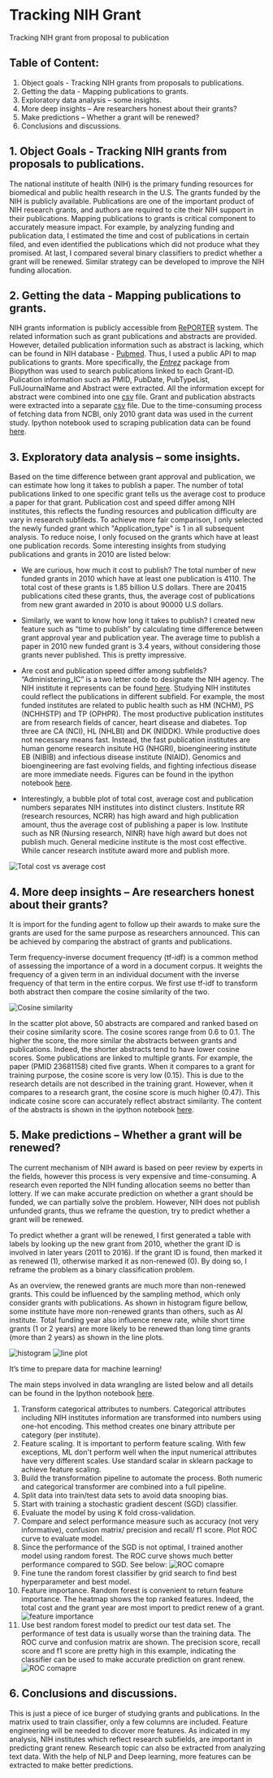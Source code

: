 # Tracking NIH Grant
Tracking NIH grant from proposal to publication

## Table of Content:
1)	Object goals - Tracking NIH grants from proposals to publications.
2)	Getting the data - Mapping publications to grants.
3)	Exploratory data analysis – some insights.
4)	More deep insights – Are researchers honest about their grants?
5)	Make predictions – Whether a grant will be renewed?
6)	Conclusions and discussions.

## 1.	Object Goals - Tracking NIH grants from proposals to publications.
The national institute of health (NIH) is the primary funding resources for biomedical and public health research in the U.S. The grants funded by the NIH is publicly available. Publications are one of the important product of NIH research grants, and authors are required to cite their NIH support in their publications. Mapping publications to grants is critical component to accurately measure impact. For example, by analyzing funding and publication data, I estimated the time and cost of publications in certain filed, and even identified the publications which did not produce what they promised. At last, I compared several binary classifiers to predict whether a grant will be renewed. Similar strategy can be developed to improve the NIH funding allocation.

## 2.	Getting the data - Mapping publications to grants.
NIH grants information is publicly accessible from [RePORTER](https://exporter.nih.gov/ExPORTER_Catalog.aspx?sid=2&index=0) system. The related information such as grant publications and abstracts are provided. However, detailed publication information such as abstract is lacking, which can be found in NIH database - [Pubmed](https://www.ncbi.nlm.nih.gov/pubmed/). Thus, I used a public API to map publications to grants. More specifically, the [_Entrez_](http://biopython.org/DIST/docs/api/Bio.Entrez-module.html) package from Biopython was used to search publications linked to each Grant-ID. Pulication information such as PMID, PubDate, PubTypeList, FullJournalName and Abstract were extracted. All the information except for abstract were combined into one [csv](https://github.com/lilyvalley/Tracking-NIH-Grants/blob/master/file/FY2010_merge_all%20copy.csv) file. Grant and publication abstracts were extracted into a separate [csv](https://github.com/lilyvalley/Tracking-NIH-Grants/blob/master/file/Abstract.csv) file. Due to the time-consuming process of fetching data from NCBI, only 2010 grant data was used in the current study. Ipython notebook used to scraping publication data can be found [here](https://github.com/lilyvalley/Tracking-NIH-Grants/blob/master/ipython_notebook/Mapping%20grant%20to%20publication.ipynb).

## 3.	Exploratory data analysis – some insights.
Based on the time difference between grant approval and publication, we can estimate how long it takes to publish a paper. The number of total publications linked to one specific grant tells us the average cost to produce a paper for that grant. Publication cost and speed differ among NIH institutes, this reflects the funding resources and publication difficulty are vary in research subfileds. To achieve more fair comparison, I only selected the newly funded grant which "Application_type" is 1 in all subsequent analysis. To reduce noise, I only focused on the grants which have at least one publication records. Some interesting insights from studying publications and grants in 2010 are listed below:

  * We are curious, how much it cost to publish? The total number of new funded grants in 2010 which have at least one publication is 4110. The total cost of these grants is 1.85 billion U.S dollars. There are 20415 publications cited these grants, thus, the average cost of publications from new grant awarded in 2010 is about 90000 U.S dollars. 

  * Similarly, we want to know how long it takes to publish? I created new feature such as “time to publish” by calculating time difference between grant approval year and publication year. The average time to publish a paper in 2010 new funded grant is 3.4 years, without considering those grants never published. This is pretty impressive.

  * Are cost and publication speed differ among subfields? “Administering_IC” is a two letter code to designate the NIH agency. The NIH institute it represents can be found [here](https://grants.nih.gov/grants/acronym_list.htm). Studying NIH institutes could reflect the publications in different subfield. For example, the most funded institutes are related to public health such as HM (NCHM), PS (NCHHSTP) and TP (OPHPR). The most productive publication institutes are from research fields of cancer, heart disease and diabetes. Top three are CA (NCI), HL (NHLBI) and DK (NIDDK). While productive does not necessary means fast. Instead, the fast publication institutes are human genome research insitute HG (NHGRI), bioengineering institute EB (NIBIB) and infectious disease institute (NIAID). Genomics and bioengineering are fast evolving fields, and fighting infectious disease are more immediate needs. Figures can be found in the ipython notebook [here](https://github.com/lilyvalley/Tracking-NIH-Grants/blob/master/ipython_notebook/Exploratory%20Data%20Analysis.ipynb).
  
  * Interestingly, a bubble plot of total cost, average cost and publication numbers separates NIH institutes into distinct clusters. Institute RR (research resources, NCRR) has high award and high publication amount, thus the average cost of publishing a paper is low. Institute such as NR (Nursing research, NINR) have high award but does not publish much. General medicine institute is the most cost effective. While cancer research institute award more and publish more.
  
  ![Total cost vs average cost](https://github.com/lilyvalley/Tracking-NIH-Grants/blob/master/images/scatter_merge.png)

## 4.	More deep insights – Are researchers honest about their grants?
It is import for the funding agent to follow up their awards to make sure the grants are used for the same purpose as researchers announced. This can be achieved by comparing the abstract of grants and publications. 

Term frequency-inverse document frequency (tf-idf) is a common method of assessing the importance of a word in a document corpus. It weights the frequency of a given term in an individual document with the inverse frequency of that term in the entire corpus. We first use tf-idf to transform both abstract then compare the cosine similarity of the two.

  ![Cosine similarity](https://github.com/lilyvalley/Tracking-NIH-Grants/blob/master/images/cosine_plot.png)
  
In the scatter plot above, 50 abstracts are compared and ranked based on their cosine similarity score. The cosine scores range from 0.6 to 0.1. The higher the score, the more similar the abstracts between grants and publications.  Indeed, the shorter abstracts tend to have lower cosine scores. Some publications are linked to multiple grants. For example, the paper (PMID 23681158) cited five grants. When it compares to a grant for training purpose, the cosine score is very low (0.15). This is due to the research details are not described in the training grant. However, when it compares to a research grant, the cosine score is much higher (0.47). This indicate cosine score can accurately reflect abstract similarity. The content of the abstracts is shown in the ipython notebook [here](https://github.com/lilyvalley/Tracking-NIH-Grants/blob/master/ipython_notebook/More%20deeper%20insights.ipynb).

## 5.	Make predictions – Whether a grant will be renewed?
The current mechanism of NIH award is based on peer review by experts in the fields, however this process is very expensive and time-consuming. A research even reported the NIH funding allocation seems no better than lottery. If we can make accurate prediction on whether a grant should be funded, we can partially solve the problem. However, NIH does not publish unfunded grants, thus we reframe the question, try to predict whether a grant will be renewed.

To predict whether a grant will be renewed, I first generated a table with labels by looking up the new grant from 2010, whether the grant ID is involved in later years (2011 to 2016). If the grant ID is found, then marked it as renewed (1), otherwise marked it as non-renewed (0). By doing so, I reframe the problem as a binary classification problem.

As an overview, the renewed grants are much more than non-renewed grants. This could be influenced by the sampling method, which only consider grants with publications. As shown in histogram figure bellow, some institute have more non-renewed grants than others, such as AI institute. Total funding year also influence renew rate, while short time grants (1 or 2 years) are more likely to be renewed than long time grants (more than 2 years) as shown in the line plots.

![histogram](https://github.com/lilyvalley/Tracking-NIH-Grants/blob/master/images/grant_renew_plot1.png)
![line plot](https://github.com/lilyvalley/Tracking-NIH-Grants/blob/master/images/grant_renew_plot2.png)


It’s time to prepare data for machine learning!

The main steps involved in data wrangling are listed below and all details can be found in the Ipython notebook [here](https://github.com/lilyvalley/Tracking-NIH-Grants/blob/master/ipython_notebook/Predict%20whether%20a%20grant%20will%20be%20renewed.ipynb).

  1)	Transform categorical attributes to numbers. Categorical attributes including NIH institutes information are transformed into numbers using one-hot encoding.  This method creates one binary attribute per category (per institute).
  2)	Feature scaling. It is important to perform feature scaling. With few exceptions, ML don't perform well when the input numerical attributes have very different scales. Use standard scalar in sklearn package to achieve feature scaling. 
  3)	Build the transformation pipeline to automate the process. Both numeric and categorical transformer are combined into a full pipeline.
  4)	Split data into train/test data sets to avoid data snooping bias.
  5)	Start with training a stochastic gradient descent (SGD) classifier.
  6)	Evaluate the model by using K fold cross-validation.
  7)	Compare and select performance measure such as accuracy (not very informative), confusion matrix/ precision and recall/ f1 score. Plot ROC curve to evaluate model.
  8)	Since the performance of the SGD is not optimal, I trained another model using random forest. 
The ROC curve shows much better performance compared to SGD. See below:
  ![ROC comapre](https://github.com/lilyvalley/Tracking-NIH-Grants/blob/master/images/ROC_multiple.png)
  9)	Fine tune the random forest classifier by grid search to find best hyperparameter and best model.
  10)	Feature importance. Random forest is convenient to return feature importance. The heatmap shows the top ranked features. Indeed, the total cost and the grant year are most import to predict renew of a grant.
   ![feature importance](https://github.com/lilyvalley/Tracking-NIH-Grants/blob/master/images/feature_importance.png)
  11)	Use best random forest model to predict our test data set. The performance of test data is usually worse than the training data. The ROC curve and confusion matrix are shown. The precision score, recall score and f1 score are pretty high in this example, indicating the classifier can be used to make accurate prediction on grant renew. 
  ![ROC comapre](https://github.com/lilyvalley/Tracking-NIH-Grants/blob/master/images/ROC_test.png)


## 6.	Conclusions and discussions.

This is just a piece of ice burger of studying grants and publications. In the matrix used to train classifier, only a few columns are included. Feature engineering will be needed to dicover more features. As indicated in my analysis, NIH institutes which reflect research subfields, are important in predicting grant renew. Research topic can also be extracted from analyzing text data. With the help of NLP and Deep learning, more features can be extracted to make better predictions.  
